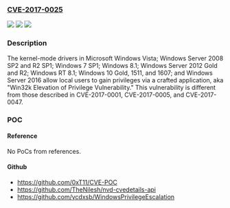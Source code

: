 ### [CVE-2017-0025](https://cve.mitre.org/cgi-bin/cvename.cgi?name=CVE-2017-0025)
![](https://img.shields.io/static/v1?label=Product&message=Windows%20GDI&color=blue)
![](https://img.shields.io/static/v1?label=Version&message=n%2Fa&color=blue)
![](https://img.shields.io/static/v1?label=Vulnerability&message=Elevation%20of%20Privilege&color=brighgreen)

### Description

The kernel-mode drivers in Microsoft Windows Vista; Windows Server 2008 SP2 and R2 SP1; Windows 7 SP1; Windows 8.1; Windows Server 2012 Gold and R2; Windows RT 8.1; Windows 10 Gold, 1511, and 1607; and Windows Server 2016 allow local users to gain privileges via a crafted application, aka "Win32k Elevation of Privilege Vulnerability." This vulnerability is different from those described in CVE-2017-0001, CVE-2017-0005, and CVE-2017-0047.

### POC

#### Reference
No PoCs from references.

#### Github
- https://github.com/0xT11/CVE-POC
- https://github.com/TheNilesh/nvd-cvedetails-api
- https://github.com/ycdxsb/WindowsPrivilegeEscalation

